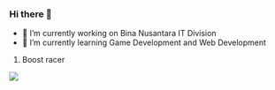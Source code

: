 ### Hi there 👋
- 🔭 I’m currently working on Bina Nusantara IT Division
- 🌱 I’m currently learning Game Development and Web Development

1. Boost racer


![](https://github.com/JonathanWK1/JonathanWK1/blob/main/youtube-video-gif.gif)
<!--
**JonathanWK1/JonathanWK1** is a ✨ _special_ ✨ repository because its `README.md` (this file) appears on your GitHub profile.

Here are some ideas to get you started:

- 🔭 I’m currently working on ...
- 🌱 I’m currently learning ...
- 👯 I’m looking to collaborate on ...
- 🤔 I’m looking for help with ...
- 💬 Ask me about ...
- 📫 How to reach me: ...
- 😄 Pronouns: ...
- ⚡ Fun fact: ...
-->
